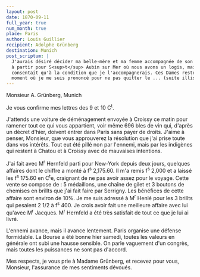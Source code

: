 ```yaml
---
layout: post
date: 1870-09-11
full_year: true
num_month: true
place: Paris
author: Louis Guillier
recipient: Adolphe Grünberg
destination: Munich
post_scriptum: |
  J'aurais désiré décider ma belle-mère et ma femme accompagnée de son fils
  à partir pour S<sup>t</sup> Aubin sur Mer où nous avons un logis, mais Clara n'y
  consentait qu'à la condition que je l'accompagnerais. Ces Dames restent, du
  moment où je me suis prononcé pour ne pas quitter le ... (suite illisible)
---
```


Monsieur A. Grünberg, Munich


Je vous confirme mes lettres des 9 et 10 C<sup>t</sup>.

J'attends une voiture de déménagement envoyée à Croissy ce matin pour ramener
tout ce qui vous appartient, voir même 696 bles de vin qui, d'après un décret
d'hier, doivent entrer dans Paris sans payer de droits. J'aime à penser,
Monsieur, que vous approuverez la résolution que j'ai prise toute dans vos
intérêts. Tout eut été pillé non par l'ennemi, mais par les indigènes qui
restent à Chatou et à Croissy avec de mauvaises intentions.

J'ai fait avec M<sup>r</sup> Hernfeld parti pour New-York depuis deux jours, quelques
affaires dont le chiffre a monté à f<sup>s</sup> 2,175.60. Il m'a remis f<sup>s</sup> 2,000 et
a laissé les f<sup>s</sup> 175.60 en C<sup>t</sup>e, craignant de ne pas avoir assez pour le voyage.
Cette vente se compose de : 5 médaillons, une chaîne de gilet et 3 boutons de
chemises en brillts que j'ai fait faire par Serrigny. Les bénéfices de cette
affaire sont environ de 10%. Je me suis adressé à M<sup>r</sup> Henlé pour les 3 brillts
qui pesaient 2 1/2 à f<sup>s</sup> 400. Je crois avoir fait une meilleure affaire avec lui
qu'avec M<sup>r</sup> Jacques. M<sup>r</sup> Hernfeld a été très satisfait de tout ce que je lui ai
livré.

L'ennemi avance, mais il avance lentement. Paris organise une défense
formidable. La Bourse a été bonne hier samedi, toutes les valeurs en générale
ont subi une hausse sensible. On parle vaguement d'un congrès, mais toutes les
puissances ne sont pas d'accord.

Mes respects, je vous prie à Madame Grünberg, et recevez pour vous, Monsieur,
l'assurance de mes sentiments dévoués.
